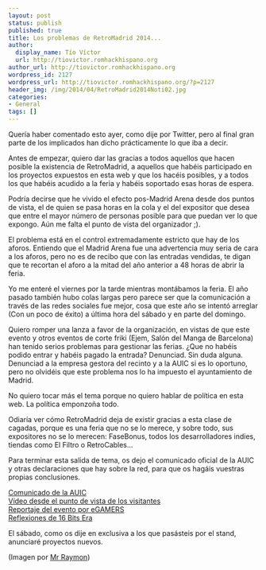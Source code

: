 ```yaml
---
layout: post
status: publish
published: true
title: Los problemas de RetroMadrid 2014...
author:
  display_name: Tío Víctor
  url: http://tiovictor.romhackhispano.org
author_url: http://tiovictor.romhackhispano.org
wordpress_id: 2127
wordpress_url: http://tiovictor.romhackhispano.org/?p=2127
header_img: /img/2014/04/RetroMadrid2014Noti02.jpg
categories:
- General
tags: []
---
```

Quería haber comentado esto ayer, como dije por Twitter, pero al final gran parte 
de los implicados han dicho prácticamente lo que iba a decir.

Antes de empezar, quiero dar las gracias a todos aquellos que hacen posible la existencia 
de RetroMadrid, a aquellos que habéis participado en los proyectos expuestos en esta web 
y que los hacéis posibles, y a todos los que habéis acudido a la feria y habéis soportado 
esas horas de espera.

Podría decirse que he vivido el efecto pos-Madrid Arena desde dos puntos de vista, el de 
quien se pasa horas en la cola y el del expositor que desea que entre el mayor número de 
personas posible para que puedan ver lo que expongo. Aún me falta el punto de vista del 
organizador ;).

El problema está en el control extremadamente estricto que hay de los aforos. Entiendo que 
el Madrid Arena fue una advertencia muy seria de cara a los aforos, pero no es de recibo que 
con las entradas vendidas, te digan que te recortan el aforo a la mitad del año anterior a 
48 horas de abrir la feria.

Yo me enteré el viernes por la tarde mientras montábamos la feria. El año pasado también hubo 
colas largas pero parece ser que la comunicación a través de las redes sociales fue mejor, 
cosa que este año se intentó arreglar (Con un poco de éxito) a última hora del sábado y en parte 
del domingo.

Quiero romper una lanza a favor de la organización, en vistas de que este evento y otros eventos 
de corte friki (Ejem, Salón del Manga de Barcelona) han tenido serios problemas para gestionar las 
ferias. ¿Que no habéis podido entrar y habéis pagado la entrada? Denunciad. Sin duda alguna. 
Denunciad a la empresa gestora del recinto y a la AUIC si es lo oportuno, pero no olvidéis que este 
problema nos lo ha impuesto el ayuntamiento de Madrid.

No quiero tocar más el tema porque no quiero hablar de política en esta web. La política emponzoña 
todo.

Odiaría ver cómo RetroMadrid deja de existir gracias a esta clase de cagadas, porque es una feria 
que no se lo merece, y sobre todo, sus expositores no se lo merecen: FaseBonus, todos los 
desarrolladores indies, tiendas como El Filtro o RetroCables...

Para terminar esta salida de tema, os dejo el comunicado oficial de la AUIC y otras declaraciones que 
hay sobre la red, para que os hagáis vuestras propias conclusiones.

[Comunicado de la AUIC](http://www.retromadrid.org/comunicado-oficial-de-la-organizacion/)  
[Vídeo desde el punto de vista de los visitantes](http://youtu.be/hIqg1bVZWzc)  
[Reportaje del evento por eGAMERS](http://www.youtube.com/watch?v=kqelXOukMcU)  
[Reflexiones de 16 Bits Era](https://www.youtube.com/watch?v=UuEbNNqVxeg)

El sábado, como os dije en exclusiva a los que pasásteis por el stand, anunciaré proyectos nuevos.

(Imagen por [Mr Raymon](http://www.youtube.com/user/MrRaymon))
